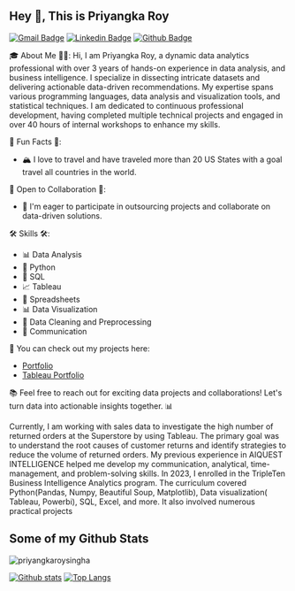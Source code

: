 ## Hey 👋, This is Priyangka Roy
[![Gmail Badge](https://img.shields.io/badge/-priyangka.roy085@gmail.com-c14438?style=flat&logo=Gmail&logoColor=white&link=mailto:priyangka.roy085@gmail.com)](mailto:priyangka.roy085@gmail.com) 
[![Linkedin Badge](https://img.shields.io/badge/-priyangkaroy-0072b1?style=flat&logo=Linkedin&logoColor=white&link=https://www.linkedin.com/in/priyangkaroy/)](https://www.linkedin.com/in/priyangkaroy/) [![Github Badge](https://img.shields.io/badge/-priyangkaroysingha-grey?style=flat&logo=github&logoColor=white&link=https://github.com/priyangkaroysingha/)](https://www.github.com/priyangkaroysingha/) <p align='left'> 🎓 About Me 👨‍🎓:
Hi, I am Priyangka Roy, a dynamic data analytics professional with over 3 years of hands-on experience in data analysis, and business intelligence. I specialize in dissecting intricate datasets and delivering actionable data-driven recommendations. My expertise spans various programming languages, data analysis and visualization tools, and statistical techniques. I am dedicated to continuous professional development, having completed multiple technical projects and engaged in over 40 hours of internal workshops to enhance my skills.

🚀 Fun Facts 🚀:
-  🏔️ I love to travel and have traveled more than 20 US States with a goal travel all countries in the world. 


🤝 Open to Collaboration 🤝:
- 💼 I'm eager to participate in outsourcing projects and collaborate on data-driven solutions.


🛠️ Skills 🛠️:
- 📊 Data Analysis
- 🐍 Python
- 💼 SQL
- 📈 Tableau
- 📑 Spreadsheets
- 📊 Data Visualization
- 🧹 Data Cleaning and Preprocessing
- 💬 Communication


📂 You can check out my projects here:
-  [Portfolio](https://github.com/priyangkaroysingha/Data-Projects-TripleTen)
-  [Tableau Portfolio](https://public.tableau.com/app/profile/priyangka.roy/vizzes)



📚 Feel free to reach out for exciting data projects and collaborations! Let's turn data into actionable insights together. 📊

Currently, I am working with sales data to investigate the high number of returned orders at the Superstore by using Tableau. The primary goal was to understand the root causes of customer returns and identify strategies to reduce the volume of returned orders. My previous experience in AIQUEST INTELLIGENCE helped me develop my communication, analytical, time-management, and problem-solving skills. In 2023, I enrolled in the TripleTen Business Intelligence Analytics program. The curriculum covered Python(Pandas, Numpy, Beautiful Soup, Matplotlib), Data visualization( Tableau, Powerbi), SQL, Excel, and more. It also involved numerous practical projects</p>
## Some of my Github Stats
<p align=left> <img src=https://komarev.com/ghpvc/?username=priyangkaroysingha alt=priyangkaroysingha /> </p>

[![Github stats](https://github-readme-stats.vercel.app/api?username=priyangkaroysingha&show_icons=true&include_all_commits=true)](https://github.com/priyangkaroysingha/github-readme-stats)
[![Top Langs](https://github-readme-stats.vercel.app/api/top-langs/?username=priyangkaroysingha&layout=compact)](https://github.com/priyangkaroysingha/github-readme-stats)
